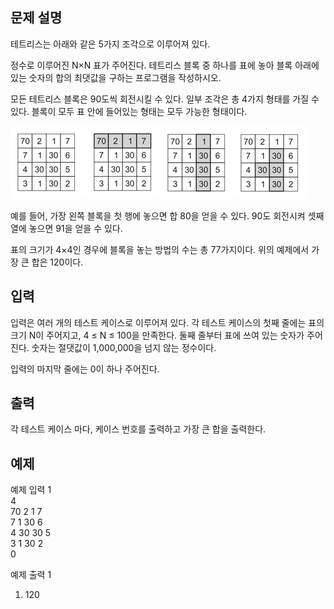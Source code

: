 ## 문제 설명
테트리스는 아래와 같은 5가지 조각으로 이루어져 있다.



정수로 이루어진 N×N 표가 주어진다. 테트리스 블록 중 하나를 표에 놓아 블록 아래에 있는 숫자의 합의 최댓값을 구하는 프로그램을 작성하시오.

모든 테트리스 블록은 90도씩 회전시킬 수 있다. 일부 조각은 총 4가지 형태를 가질 수 있다. 블록이 모두 표 안에 들어있는 형태는 모두 가능한 형태이다.

![alt text](image.png)

예를 들어, 가장 왼쪽 블록을 첫 행에 놓으면 합 80을 얻을 수 있다. 90도 회전시켜 셋째 열에 놓으면 91을 얻을 수 있다.

표의 크기가 4×4인 경우에 블록을 놓는 방법의 수는 총 77가지이다. 위의 예제에서 가장 큰 합은 120이다.

## 입력
입력은 여러 개의 테스트 케이스로 이루어져 있다. 각 테스트 케이스의 첫째 줄에는 표의 크기 N이 주어지고, 4 ≤ N ≤ 100을 만족한다. 둘째 줄부터 표에 쓰여 있는 숫자가 주어진다. 숫자는 절댓값이 1,000,000을 넘지 않는 정수이다.

입력의 마지막 줄에는 0이 하나 주어진다.

## 출력
각 테스트 케이스 마다, 케이스 번호를 출력하고 가장 큰 합을 출력한다.


## 예제

예제 입력 1 <br>
4  <br>
70  2  1 7 <br>
 7  1 30 6  <br>
 4 30 30 5  <br>
 3  1 30 2  <br>
0

예제 출력 1  <br>
1. 120